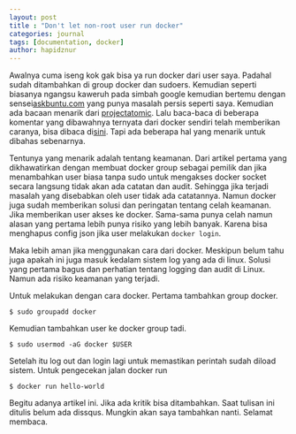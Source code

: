 ```yaml
---
layout: post
title : "Don't let non-root user run docker"
categories: journal
tags: [documentation, docker]
author: hapidznur
---
```


Awalnya cuma iseng kok gak bisa ya run docker dari user saya. Padahal sudah ditambahkan di group docker dan sudoers. Kemudian seperti biasanya ngangsu kaweruh pada simbah google kemudian bertemu dengan sensei[askbuntu.com][1] yang punya masalah persis seperti saya. Kemudian ada bacaan menarik dari [projectatomic][2]. Lalu baca-baca di beberapa komentar yang dibawahnya ternyata dari docker sendiri telah memberikan caranya, bisa dibaca di[sini][3]. Tapi ada beberapa hal yang menarik untuk dibahas sebenarnya. 

Tentunya yang menarik adalah tentang keamanan. Dari  artikel pertama yang dikhawatirkan dengan membuat docker group sebagai pemilik dan jika menambahkan user biasa tanpa sudo untuk mengakses docker socket secara langsung tidak akan ada catatan dan audit. Sehingga jika terjadi masalah yang disebabkan oleh user tidak ada catatannya. Namun docker juga sudah memberikan solusi dan peringatan tentang celah keamanan. Jika memberikan user akses ke docker. Sama-sama punya celah namun alasan yang pertama lebih punya risiko yang lebih banyak. Karena bisa menghapus config json jika user melakukan `docker login`.

Maka lebih aman jika menggunakan cara dari docker. Meskipun belum tahu juga apakah ini juga masuk kedalam sistem log yang ada di linux. Solusi yang pertama bagus dan perhatian tentang logging dan audit di Linux. Namun ada risiko keamanan yang terjadi. 

Untuk melakukan dengan cara docker. Pertama tambahkan group docker.
```
$ sudo groupadd docker
```
Kemudian tambahkan user ke docker group tadi.
```
$ sudo usermod -aG docker $USER
```
Setelah itu log out dan login lagi untuk memastikan perintah sudah diload sistem. Untuk pengecekan jalan docker run
```
$ docker run hello-world
```

Begitu adanya artikel ini. Jika ada kritik bisa ditambahkan. Saat tulisan ini ditulis belum ada dissqus. Mungkin akan saya tambahkan nanti. 
Selamat membaca.

[1]:https://askubuntu.com/questions/477551/how-can-i-use-docker-without-sudo
[2]:https://www.projectatomic.io/blog/2015/08/why-we-dont-let-non-root-users-run-docker-in-centos-fedora-or-rhel/
[3]:https://docs.docker.com/engine/installation/linux/linux-postinstall/#configure-docker-to-start-on-boot
